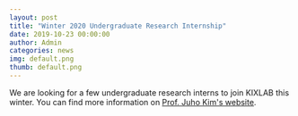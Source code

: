 ```yaml
---
layout: post
title: "Winter 2020 Undergraduate Research Internship"
date: 2019-10-23 00:00:00
author: Admin
categories: news
img: default.png
thumb: default.png
---
```


We are looking for a few undergraduate research interns to join KIXLAB this winter. You can find more information on [Prof. Juho Kim's website](https://juhokim.com/2020-winter-internship-call.html).
